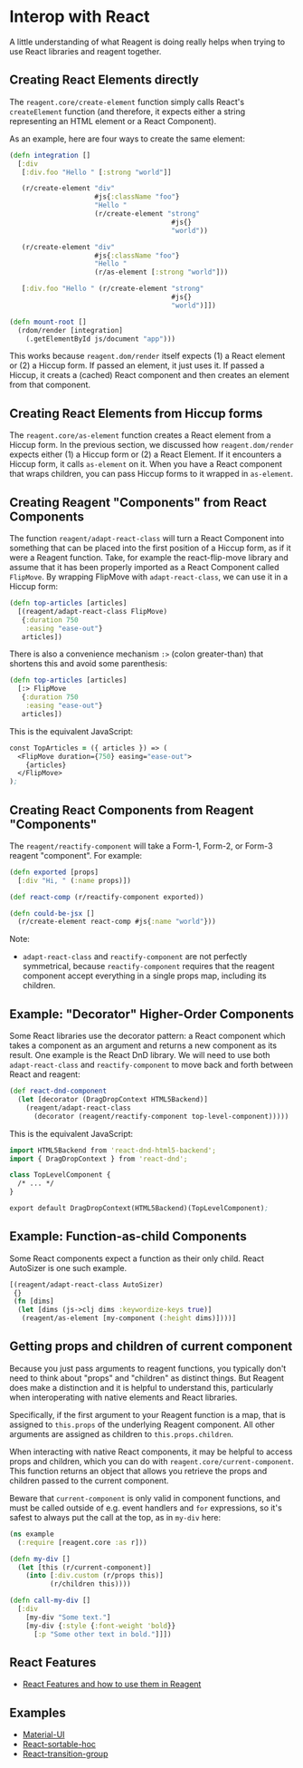 # Interop with React

A little understanding of what Reagent is doing really helps when trying to use
React libraries and reagent together.

## Creating React Elements directly

The `reagent.core/create-element` function simply calls React's `createElement`
function (and therefore, it expects either a string representing an HTML
element or a React Component).

As an example, here are four ways to create the same element:

```clojure
(defn integration []
  [:div
   [:div.foo "Hello " [:strong "world"]]

   (r/create-element "div"
                     #js{:className "foo"}
                     "Hello "
                     (r/create-element "strong"
                                        #js{}
                                        "world"))

   (r/create-element "div"
                     #js{:className "foo"}
                     "Hello "
                     (r/as-element [:strong "world"]))

   [:div.foo "Hello " (r/create-element "strong"
                                        #js{}
                                        "world")]])

(defn mount-root []
  (rdom/render [integration]
    (.getElementById js/document "app")))
```

This works because `reagent.dom/render` itself expects (1) a React element or (2) a
Hiccup form. If passed an element, it just uses it. If passed a Hiccup, it
creats a (cached) React component and then creates an element from that
component.

## Creating React Elements from Hiccup forms

The `reagent.core/as-element` function creates a React element from a Hiccup
form. In the previous section, we discussed how `reagent.dom/render` expects either
(1) a Hiccup form or (2) a React Element. If it encounters a Hiccup form, it
calls `as-element` on it. When you have a React component that wraps children,
you can pass Hiccup forms to it wrapped in `as-element`.

## Creating Reagent "Components" from React Components

The function `reagent/adapt-react-class` will turn a React Component into
something that can be placed into the first position of a Hiccup form, as if it
were a Reagent function. Take, for example the react-flip-move library and
assume that it has been properly imported as a React Component called
`FlipMove`. By wrapping FlipMove with `adapt-react-class`, we can use it in a
Hiccup form:

```clojure
(defn top-articles [articles]
  [(reagent/adapt-react-class FlipMove)
   {:duration 750
    :easing "ease-out"}
   articles])
```

There is also a convenience mechanism `:>` (colon greater-than) that shortens
this and avoid some parenthesis:

```clojure
(defn top-articles [articles]
  [:> FlipMove
   {:duration 750
    :easing "ease-out"}
   articles])
```

This is the equivalent JavaScript:

```clojure
const TopArticles = ({ articles }) => (
  <FlipMove duration={750} easing="ease-out">
    {articles}
  </FlipMove>
);
```

## Creating React Components from Reagent "Components"

The `reagent/reactify-component` will take a Form-1, Form-2, or Form-3 reagent "component". For example:

```clojure
(defn exported [props]
  [:div "Hi, " (:name props)])

(def react-comp (r/reactify-component exported))

(defn could-be-jsx []
  (r/create-element react-comp #js{:name "world"}))
```

Note:

* `adapt-react-class` and `reactify-component` are not perfectly symmetrical,
because `reactify-component` requires that the reagent component accept
everything in a single props map, including its children.

## Example: "Decorator" Higher-Order Components

Some React libraries use the decorator pattern: a React component which takes a
component as an argument and returns a new component as its result. One example
is the React DnD library. We will need to use both `adapt-react-class` and
`reactify-component` to move back and forth between React and reagent:

```clojure
(def react-dnd-component
  (let [decorator (DragDropContext HTML5Backend)]
    (reagent/adapt-react-class
      (decorator (reagent/reactify-component top-level-component)))))
```

This is the equivalent JavaScript:

```clojure
import HTML5Backend from 'react-dnd-html5-backend';
import { DragDropContext } from 'react-dnd';

class TopLevelComponent {
  /* ... */
}

export default DragDropContext(HTML5Backend)(TopLevelComponent);
```

## Example: Function-as-child Components

Some React components expect a function as their only child. React AutoSizer is one such example.

```clojure
[(reagent/adapt-react-class AutoSizer)
 {}
 (fn [dims]
  (let [dims (js->clj dims :keywordize-keys true)]
   (reagent/as-element [my-component (:height dims)])))]
```

## Getting props and children of current component

Because you just pass arguments to reagent functions, you typically don't need
to think about "props" and "children" as distinct things. But Reagent does make
a distinction and it is helpful to understand this, particularly when
interoperating with native elements and React libraries.

Specifically, if the first argument to your Reagent function is a map, that is
assigned to `this.props` of the underlying Reagent component. All other
arguments are assigned as children to `this.props.children`.

When interacting with native React components, it may be helpful to access
props and children, which you can do with `reagent.core/current-component`.
This function returns an object that allows you retrieve the props and children
passed to the current component.

Beware that `current-component` is only valid in component functions, and must
be called outside of e.g. event handlers and `for` expressions, so it's safest
to always put the call at the top, as in `my-div` here:

```clojure
(ns example
  (:require [reagent.core :as r]))

(defn my-div []
  (let [this (r/current-component)]
    (into [:div.custom (r/props this)]
          (r/children this))))

(defn call-my-div []
  [:div
    [my-div "Some text."]
    [my-div {:style {:font-weight 'bold}}
      [:p "Some other text in bold."]]])
```

## React Features

- [React Features and how to use them in Reagent](./ReactFeatures.md)

## Examples

- [Material-UI](../examples/material-ui/src/example/core.cljs)
- [React-sortable-hoc](../examples/react-sortable-hoc/src/example/core.cljs)
- [React-transition-group](../examples/react-transition-group/src/example/core.cljs)
